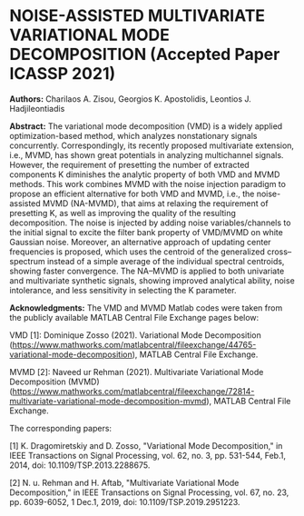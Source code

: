 # NOISE-ASSISTED MULTIVARIATE VARIATIONAL MODE DECOMPOSITION (Accepted Paper ICASSP 2021)

**Authors:** Charilaos A. Zisou, Georgios K. Apostolidis, Leontios J. Hadjileontiadis

**Abstract:** The variational mode decomposition (VMD) is a widely applied optimization-based method, which analyzes nonstationary signals concurrently. Correspondingly, its recently proposed multivariate extension, i.e., MVMD, has shown great potentials in analyzing multichannel signals. However, the requirement of presetting the number of extracted components K diminishes the analytic property of both VMD and MVMD methods. This work combines MVMD with the noise injection paradigm to propose an efficient alternative for both VMD and MVMD, i.e., the noise-assisted MVMD (NA-MVMD), that aims at relaxing the requirement of presetting K, as well as improving the quality of the resulting decomposition. The noise is injected by adding noise variables/channels to the initial signal to excite the filter bank property of VMD/MVMD on white Gaussian noise. Moreover, an alternative approach of updating center frequencies is proposed, which uses the centroid of the generalized cross–spectrum instead of a simple average of the individual spectral centroids, showing faster convergence. The NA–MVMD is applied to both univariate and multivariate synthetic signals, showing improved analytical ability, noise intolerance, and less sensitivity in selecting the K parameter. 


**Acknowledgments:** The VMD and MVMD Matlab codes were taken from the publicly available MATLAB Central File Exchange pages below:

VMD [1]:
Dominique Zosso (2021). Variational Mode Decomposition (https://www.mathworks.com/matlabcentral/fileexchange/44765-variational-mode-decomposition), MATLAB Central File Exchange.

MVMD [2]:
Naveed ur Rehman (2021). Multivariate Variational Mode Decomposition (MVMD) (https://www.mathworks.com/matlabcentral/fileexchange/72814-multivariate-variational-mode-decomposition-mvmd), MATLAB Central File Exchange.

The corresponding papers:

[1] K. Dragomiretskiy and D. Zosso, "Variational Mode Decomposition," in IEEE Transactions on Signal Processing, vol. 62, no. 3, pp. 531-544, Feb.1, 2014, doi: 10.1109/TSP.2013.2288675.

[2] N. u. Rehman and H. Aftab, "Multivariate Variational Mode Decomposition," in IEEE Transactions on Signal Processing, vol. 67, no. 23, pp. 6039-6052, 1 Dec.1, 2019, doi: 10.1109/TSP.2019.2951223.
